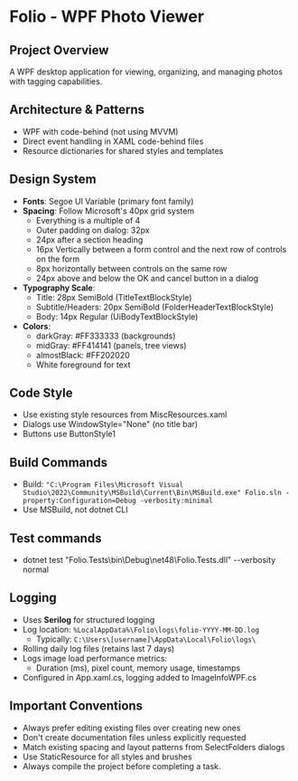   # Folio - WPF Photo Viewer

  ## Project Overview
  A WPF desktop application for viewing, organizing, and managing photos with tagging capabilities.

  ## Architecture & Patterns
  - WPF with code-behind (not using MVVM)
  - Direct event handling in XAML code-behind files
  - Resource dictionaries for shared styles and templates

  ## Design System
  - **Fonts**: Segoe UI Variable (primary font family)
  - **Spacing**: Follow Microsoft's 40px grid system
    - Everything is a multiple of 4
    - Outer padding on dialog: 32px
    - 24px after a section heading
    - 16px Vertically between a form control and the next row of controls on the form
    - 8px horizontally between controls on the same row
    - 24px above and below the OK and cancel button in a dialog
  - **Typography Scale**:
    - Title: 28px SemiBold (TitleTextBlockStyle)
    - Subtitle/Headers: 20px SemiBold (FolderHeaderTextBlockStyle)
    - Body: 14px Regular (UiBodyTextBlockStyle)
  - **Colors**:
    - darkGray: #FF333333 (backgrounds)
    - midGray: #FF414141 (panels, tree views)
    - almostBlack: #FF202020
    - White foreground for text

  ## Code Style
  - Use existing style resources from MiscResources.xaml
  - Dialogs use WindowStyle="None" (no title bar)
  - Buttons use ButtonStyle1

  ## Build Commands
  - Build: `"C:\Program Files\Microsoft Visual Studio\2022\Community\MSBuild\Current\Bin\MSBuild.exe"
  Folio.sln -property:Configuration=Debug -verbosity:minimal`
  - Use MSBuild, not dotnet CLI

  ## Test commands
  - dotnet test "Folio.Tests\bin\Debug\net48\Folio.Tests.dll" --verbosity normal

  ## Logging
  - Uses **Serilog** for structured logging
  - Log location: `%LocalAppData%\Folio\logs\folio-YYYY-MM-DD.log`
    - Typically: `C:\Users\[username]\AppData\Local\Folio\logs\`
  - Rolling daily log files (retains last 7 days)
  - Logs image load performance metrics:
    - Duration (ms), pixel count, memory usage, timestamps
  - Configured in App.xaml.cs, logging added to ImageInfoWPF.cs

  ## Important Conventions
  - Always prefer editing existing files over creating new ones
  - Don't create documentation files unless explicitly requested
  - Match existing spacing and layout patterns from SelectFolders dialogs
  - Use StaticResource for all styles and brushes
  - Always compile the project before completing a task.
